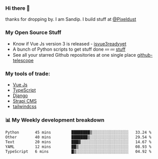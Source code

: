 ### Hi there 👋

thanks for dropping by.
I am Sandip. I build stuff at [@Pixeldust](github.com/pixeldust-in/)

###  **My Open Source Stuff**

 - Know if Vue Js version 3 is released -  [isvue3readyyet](https://github.com/sandiprb/isvue3readyyet)
 - A bunch of Python scripts to get stuff done 💤 💤 [stuff](https://github.com/sandiprb/stuff)
 - See all your starred Github repositories at one single place [github-telescope](https://github.com/sandiprb/github-telescope)



###  **My tools of trade:**
 - [Vue Js](https://github.com/vuejs/vue/)
 - [TypeScript](https://github.com/microsoft/TypeScript)
 - [Django](github.com/django/django)
 - [Strapi CMS](github.com/strapi/strapi)
 - [tailwindcss](https://github.com/tailwindlabs/tailwindcss)


###  📊 **My Weekly development breakdown**
<!--START_SECTION:waka-->

```txt
Python       45 mins         ████████▒░░░░░░░░░░░░░░░░   33.24 %
Other        40 mins         ███████▒░░░░░░░░░░░░░░░░░   29.54 %
Text         20 mins         ███▓░░░░░░░░░░░░░░░░░░░░░   14.67 %
YAML         12 mins         ██▒░░░░░░░░░░░░░░░░░░░░░░   08.93 %
TypeScript   6 mins          █▒░░░░░░░░░░░░░░░░░░░░░░░   04.92 %
```

<!--END_SECTION:waka-->
